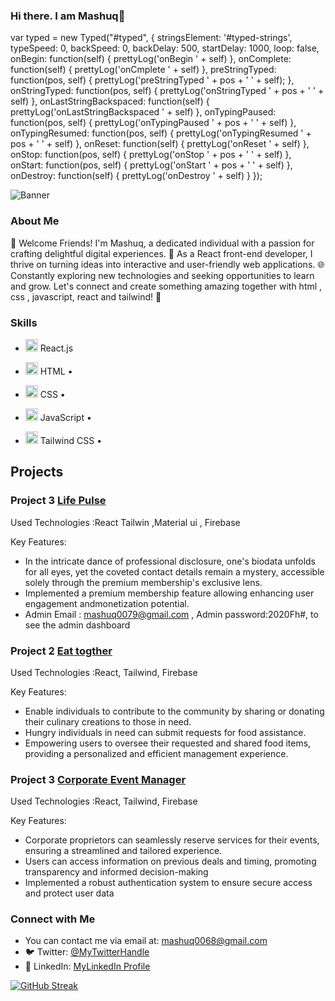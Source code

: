 ### Hi there. I am Mashuq👋
<div id="typed-output"></div>
var typed = new Typed("#typed", {
    stringsElement: '#typed-strings',
    typeSpeed: 0,
    backSpeed: 0,
    backDelay: 500,
    startDelay: 1000,
    loop: false,
    onBegin: function(self) { prettyLog('onBegin ' + self) },
    onComplete: function(self) { prettyLog('onCmplete ' + self) },
    preStringTyped: function(pos, self) { prettyLog('preStringTyped ' + pos + ' ' + self); },
    onStringTyped: function(pos, self) { prettyLog('onStringTyped ' + pos + ' ' + self) },
    onLastStringBackspaced: function(self) { prettyLog('onLastStringBackspaced ' + self) },
    onTypingPaused: function(pos, self) { prettyLog('onTypingPaused ' + pos + ' ' + self) },
    onTypingResumed: function(pos, self) { prettyLog('onTypingResumed ' + pos + ' ' + self) },
    onReset: function(self) { prettyLog('onReset ' + self) },
    onStop: function(pos, self) { prettyLog('onStop ' + pos + ' ' + self) },
    onStart: function(pos, self) { prettyLog('onStart ' + pos + ' ' + self) },
    onDestroy: function(self) { prettyLog('onDestroy ' + self) }
  });
    

![Banner](https://i.ibb.co/9Tz11wN/mashuq0068-gmail-com.png)


### About Me

👋 Welcome Friends! I'm Mashuq, a dedicated individual with a passion for crafting delightful digital experiences. 🚀 As a React front-end developer, I thrive on turning ideas into interactive and user-friendly web applications. 🌐 Constantly exploring new technologies and seeking opportunities to learn and grow. Let's connect and create something amazing together with html , css , javascript, react and tailwind!
🌟

### Skills
-  <img src="https://reactjs.org/favicon.ico" alt="React Logo" width="20" />     React.js

- <img src="https://www.w3.org/html/logo/downloads/HTML5_Logo_512.png" alt="HTML5 Logo" width="20" />     HTML •
 
- <img src="https://www.kindpng.com/picc/m/464-4640184_css3-png-download-css-icon-transparent-png.png" alt="CSS3 Logo" width="20" />     CSS •

- <img src="https://upload.wikimedia.org/wikipedia/commons/thumb/9/99/Unofficial_JavaScript_logo_2.svg/480px-Unofficial_JavaScript_logo_2.svg.png" alt="JavaScript Logo" width="20" /> 
     JavaScript •
  
- <img src="https://tse3.mm.bing.net/th?id=OIP.eldTv3sw1JRG4EcL5rDYZgHaEy&pid=Api&P=0&h=220" alt="Tailwind CSS Logo" width="20" />    Tailwind CSS •

 ## Projects

### Project 3 **[Life Pulse](https://brand-shop-fd7b2.web.app)**
 
Used Technologies :React Tailwin ,Material ui , Firebase

Key Features:
- In the intricate dance of professional disclosure, one's biodata unfolds for all eyes, yet the coveted contact details remain a mystery, accessible solely through the premium membership's exclusive lens.
- Implemented a premium membership feature allowing enhancing user engagement andmonetization potential.
- Admin Email : mashuq0079@gmail.com , Admin password:2020Fh#, to see the admin dashboard

### Project 2 **[Eat togther](https://fir-practice-email-pass.web.app/)**
 
Used Technologies :React, Tailwind, Firebase

Key Features:
- Enable individuals to contribute to the community by sharing or donating their culinary creations to those in need.
- Hungry individuals in need can submit requests for food assistance.
- Empowering users to oversee their requested and shared food items, providing a personalized and efficient management experience.


### Project 3 **[Corporate Event Manager](https://corporate-event-manager.web.app)**
  
Used Technologies :React, Tailwind, Firebase

Key Features:
- Corporate proprietors can seamlessly reserve services for their events, ensuring a streamlined and tailored experience.
- Users can access information on previous deals and timing, promoting transparency and informed decision-making
- Implemented a robust authentication system to ensure secure access and protect user data



### Connect with Me
- You can contact me via email at: [mashuq0068@gmail.com](mailto:mashuq0068@gmail.com)
- 🐦 Twitter: [@MyTwitterHandle](https://twitter.com/mashuq0068)
- 💼 LinkedIn: [MyLinkedIn Profile](https://www.linkedin.com/in/md-mashuqur-rahman-3aaab8260/)



[![GitHub Streak](https://github-readme-streak-stats.herokuapp.com?user=mashuq0068&theme=prussian&hide_border=true&exclude_days=Sun%2CMon%2CTue%2CWed%2CThu%2CFri%2CSat&card_width=797)](https://git.io/streak-stats)
